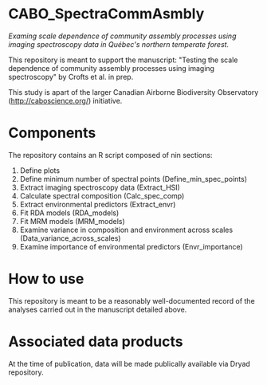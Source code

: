 # CABO_SpectraCommAsmbly
*Examing scale dependence of community assembly processes using imaging spectroscopy data in Québec's northern temperate forest.*

This repository is meant to support the manuscript: 
"Testing the scale dependence of community assembly processes using imaging spectroscopy" by Crofts et al. in prep. 

This study is apart of the larger Canadian Airborne Biodiversity Observatory (http://caboscience.org/) initiative.

# Components
The repository contains an R script composed of nin sections:
01. Define plots 
02. Define minimum number of spectral points (Define_min_spec_points)
03. Extract imaging spectroscopy data (Extract_HSI)
04. Calculate spectral composition (Calc_spec_comp)
05. Extract environmental predictors (Extract_envr)
06. Fit RDA models (RDA_models)
07. Fit MRM models (MRM_models)
08. Examine variance in composition and environment across scales (Data_variance_across_scales)
09. Examine importance of environmental predictors (Envr_importance)

# How to use
This repository is meant to be a reasonably well-documented record of the analyses carried out in the manuscript detailed above. 

# Associated data products
At the time of publication, data will be made publically available via Dryad repository. 
